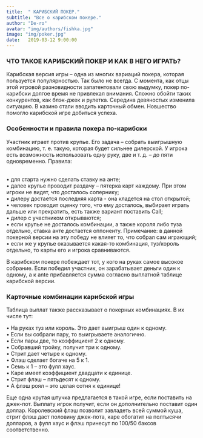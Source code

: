 ```yaml
---
title:  " КАРИБСКИЙ ПОКЕР."
subtitle: "Все о карибском покере."
author: "De-ro"
avatar: "img/authors/fishka.jpg"
image: "img/poker.jpg"
date:   2019-03-12 9:00:00
---
```


### ЧТО ТАКОЕ КАРИБСКИЙ ПОКЕР И КАК В НЕГО ИГРАТЬ?
<p>Карибская версия игры – одна из многих вариаций покера, которая пользуется популярностью. Так было не всегда. С момента, как отцы этой игровой разновидности запатентовали свою выдумку, покер по-карибски долгое время не привлекал внимания. Сложно обойти таких конкурентов, как блэк-джек и рулетка. 
Середина девяностых изменила ситуацию. В казино стали вводить карточный обмен. Новшество помогло карибской игре добиться успеха.</p> 

### Особенности и правила покера по-карибски

<p>Участник играет против крупье. Его задача – собрать выигрышную комбинацию, т. е. такую, которая будет сильнее дилерской. У игрока есть возможность использовать одну руку, две и т. д. – до пяти одновременно.
Правила:</p>
<p>
<br>• для старта нужно сделать ставку на анте;
<br>• далее крупье проводит раздачу – пятерка карт каждому. При этом игроки не видят, что досталось сопернику;
<br>• дилеру достается последняя карта - она кладется на стол открытой;
<br>• человек проводит оценку того, что ему досталось, выбирает играть дальше или прекратить, есть также вариант поставить Call;
<br>• дилер с участником открываются;
<br>• если крупье не досталось комбинации, а также короля либо туза отдельно, ставка анте достается оппоненту. Примечание: в данной покерной версии на эту победу не влияет то, что собрал сам играющий;
<br>• если же у крупье оказывается какая-то комбинация, туз/король отдельно, то карты его и игрока сравниваются. 
</p>
<p>В карибском покере побеждает тот, у кого на руках самое высокое собрание. Если победил участник, он зарабатывает деньги один к одному, а к ante прибавляется сумма согласно выплатной таблице карибской версии. </p>

### Карточные комбинации карибской игры

<p>Таблица выплат также рассказывает о покерных комбинациях. В их числе тут:</p>

<p>• На руках туз или король. Это дает выигрыш один к одному.
<br>• Если вы собрали пару, то выигрываете аналогично.
<br>• Если пары две, то коэффициент 2 к одному.
<br>• Собравший тройку, получит три к одному.
<br>• Стрит дает четыре к одному.
<br>• Флэш сделает богаче на 5 к 1.
<br>• Семь к 1 – это фулл хаус.
<br>• Каре имеет коэффициент двадцати к единице.
<br>• Стрит флэш – пятьдесят к одному.
<br>• А флэш роял – это целая сотня к единице!
</p>
<p>Еще одна крутая штучка предлагается в такой игре, если поставить на джек-пот. Выплату игрок получит, если он дополнительно поставит один доллар. Королевский флэш позволит завладеть всей суммой куша, стрит флэш даст половину джек-пота, каре обогатит на полтысячи долларов, а фулл хаус и флэш принесут по 100/50 баксов соответственно. </p>
